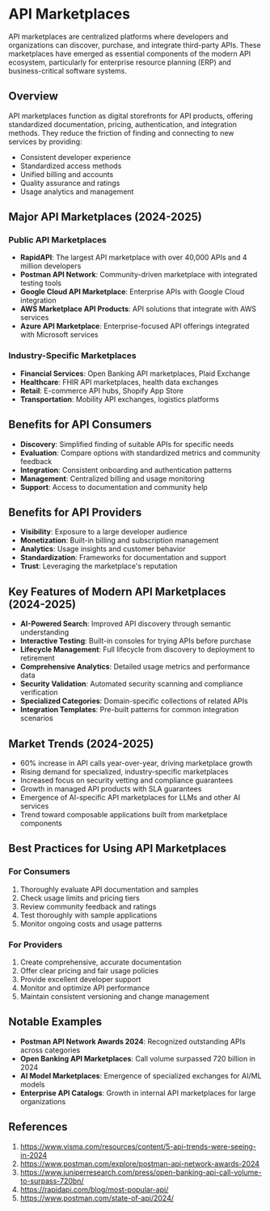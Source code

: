 # API Marketplaces

API marketplaces are centralized platforms where developers and organizations can discover, purchase, and integrate third-party APIs. These marketplaces have emerged as essential components of the modern API ecosystem, particularly for enterprise resource planning (ERP) and business-critical software systems.

## Overview

API marketplaces function as digital storefronts for API products, offering standardized documentation, pricing, authentication, and integration methods. They reduce the friction of finding and connecting to new services by providing:

- Consistent developer experience
- Standardized access methods
- Unified billing and accounts
- Quality assurance and ratings
- Usage analytics and management

## Major API Marketplaces (2024-2025)

### Public API Marketplaces

- **RapidAPI**: The largest API marketplace with over 40,000 APIs and 4 million developers
- **Postman API Network**: Community-driven marketplace with integrated testing tools
- **Google Cloud API Marketplace**: Enterprise APIs with Google Cloud integration
- **AWS Marketplace API Products**: API solutions that integrate with AWS services
- **Azure API Marketplace**: Enterprise-focused API offerings integrated with Microsoft services

### Industry-Specific Marketplaces

- **Financial Services**: Open Banking API marketplaces, Plaid Exchange
- **Healthcare**: FHIR API marketplaces, health data exchanges
- **Retail**: E-commerce API hubs, Shopify App Store
- **Transportation**: Mobility API exchanges, logistics platforms

## Benefits for API Consumers

- **Discovery**: Simplified finding of suitable APIs for specific needs
- **Evaluation**: Compare options with standardized metrics and community feedback
- **Integration**: Consistent onboarding and authentication patterns
- **Management**: Centralized billing and usage monitoring
- **Support**: Access to documentation and community help

## Benefits for API Providers

- **Visibility**: Exposure to a large developer audience
- **Monetization**: Built-in billing and subscription management
- **Analytics**: Usage insights and customer behavior
- **Standardization**: Frameworks for documentation and support
- **Trust**: Leveraging the marketplace's reputation

## Key Features of Modern API Marketplaces (2024-2025)

- **AI-Powered Search**: Improved API discovery through semantic understanding
- **Interactive Testing**: Built-in consoles for trying APIs before purchase
- **Lifecycle Management**: Full lifecycle from discovery to deployment to retirement
- **Comprehensive Analytics**: Detailed usage metrics and performance data
- **Security Validation**: Automated security scanning and compliance verification
- **Specialized Categories**: Domain-specific collections of related APIs
- **Integration Templates**: Pre-built patterns for common integration scenarios

## Market Trends (2024-2025)

- 60% increase in API calls year-over-year, driving marketplace growth
- Rising demand for specialized, industry-specific marketplaces
- Increased focus on security vetting and compliance guarantees
- Growth in managed API products with SLA guarantees
- Emergence of AI-specific API marketplaces for LLMs and other AI services
- Trend toward composable applications built from marketplace components

## Best Practices for Using API Marketplaces

### For Consumers

1. Thoroughly evaluate API documentation and samples
2. Check usage limits and pricing tiers
3. Review community feedback and ratings
4. Test thoroughly with sample applications
5. Monitor ongoing costs and usage patterns

### For Providers

1. Create comprehensive, accurate documentation
2. Offer clear pricing and fair usage policies
3. Provide excellent developer support
4. Monitor and optimize API performance
5. Maintain consistent versioning and change management

## Notable Examples

- **Postman API Network Awards 2024**: Recognized outstanding APIs across categories
- **Open Banking API Marketplaces**: Call volume surpassed 720 billion in 2024
- **AI Model Marketplaces**: Emergence of specialized exchanges for AI/ML models
- **Enterprise API Catalogs**: Growth in internal API marketplaces for large organizations

## References

1. https://www.visma.com/resources/content/5-api-trends-were-seeing-in-2024
2. https://www.postman.com/explore/postman-api-network-awards-2024
3. https://www.juniperresearch.com/press/open-banking-api-call-volume-to-surpass-720bn/
4. https://rapidapi.com/blog/most-popular-api/
5. https://www.postman.com/state-of-api/2024/ 